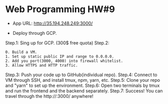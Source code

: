 # Web Programming HW#9

- App URL: http://35.194.248.249:3000/

- Deploy through GCP.

Step.1: Sing up for GCP. (300$ free quota)
Step.2: 

	0. Build a VM.
	1. Set up static public IP and range to 0.0.0.0.
	2. Add you port(3000, 4000) into firewall whitelist.
	3. Allow HTTPS and HTTP traffic.

Step.3: Push your code up to GitHub(individual repo).
Step.4: Connect to VM through SSH, and install tmux, npm, yarn, etc.
Step.5: Clone your repo and "yarn" to set up the environment.
Step.6: Open two terminals by tmux and run the frontend and the backend separately.
Step.7: Success! You can travel through the http://<publicIP>:3000/ anywhere!
